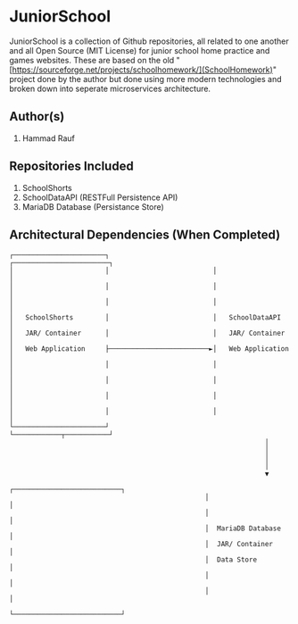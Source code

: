 # JuniorSchool
JuniorSchool is a collection of Github repositories, all related to one another and all Open Source (MIT License) for junior school home practice and games websites.
These are based on the old "[https://sourceforge.net/projects/schoolhomework/](SchoolHomework)" project done by the author but done using more modern technologies and broken down into seperate microservices architecture.

## Author(s)
1. Hammad Rauf

## Repositories Included
1. SchoolShorts
2. SchoolDataAPI (RESTFull Persistence API)
3. MariaDB Database (Persistance Store)

## Architectural Dependencies (When Completed)
```
┌───────────────────────┐                          ┌────────────────────────┐
│                       │                          │                        │
│                       │                          │                        │
│                       │                          │                        │
│   SchoolShorts        │                          │   SchoolDataAPI        │
│   JAR/ Container      │                          │   JAR/ Container       │
│   Web Application     ├─────────────────────────►│   Web Application      │
│                       │                          │                        │
│                       │                          │                        │
│                       │                          │                        │
│                       │                          │                        │
└───────────────────────┘                          └────────────┬───────────┘
                                                                │
                                                                │
                                                                │
                                                                │
                                                                ▼
                                                 ┌───────────────────────────┐
                                                 │                           │
                                                 │                           │
                                                 │  MariaDB Database         │
                                                 │  JAR/ Container           │
                                                 │  Data Store               │
                                                 │                           │
                                                 │                           │
                                                 └───────────────────────────┘
```
